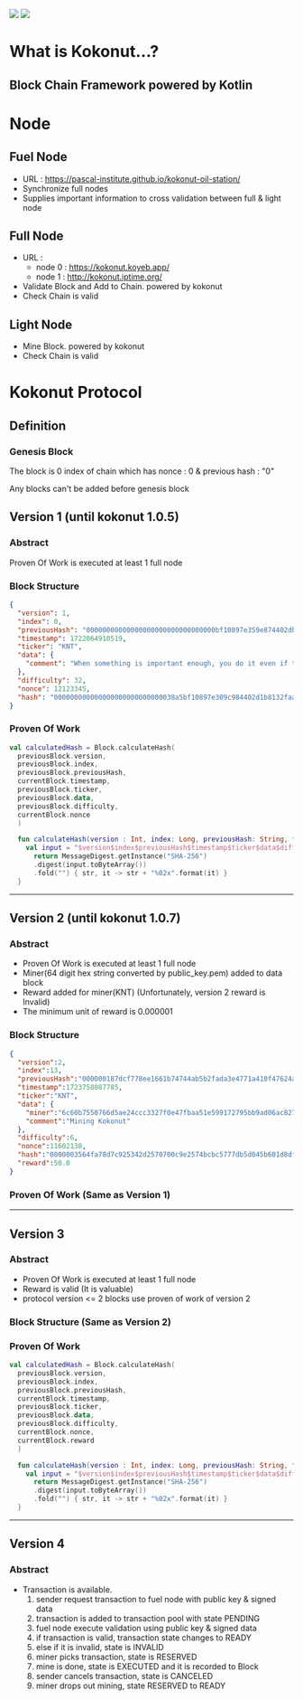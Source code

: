 [![](https://jitpack.io/v/Pascal-Institute/kokonut.svg)](https://jitpack.io/#Pascal-Institute/kokonut)
[![](https://jitpack.io/v/Pascal-Institute/kokonut/month.svg)](https://jitpack.io/#Pascal-Institute/kokonut)

# What is Kokonut...?

## Block Chain Framework powered by Kotlin

# Node

## Fuel Node

- URL : https://pascal-institute.github.io/kokonut-oil-station/
- Synchronize full nodes
- Supplies important information to cross validation between full & light node

## Full Node

- URL :
  - node 0 : https://kokonut.koyeb.app/ 
  - node 1 : http://kokonut.iptime.org/
- Validate Block and Add to Chain. powered by kokonut
- Check Chain is valid

## Light Node

- Mine Block. powered by kokonut
- Check Chain is valid

# Kokonut Protocol 

## Definition

### Genesis Block

The block is 0 index of chain which has nonce : 0 & previous hash : "0"

Any blocks can't be added before genesis block

## Version 1 (until kokonut 1.0.5)

### Abstract

Proven Of Work is executed at least 1 full node

### Block Structure

```json
{
  "version": 1,
  "index": 0,
  "previousHash": "00000000000000000000000000000000bf10897e359e874402dbb8132faaaa",
  "timestamp": 1722064910519,
  "ticker": "KNT",
  "data": {
    "comment": "When something is important enough, you do it even if the odds are not in your favor."
  },
  "difficulty": 32,
  "nonce": 12123345,
  "hash": "000000000000000000000000000038a5bf10897e309c984402d1b8132faaaa"
}
```

### Proven Of Work

```kotlin
val calculatedHash = Block.calculateHash(
  previousBlock.version,
  previousBlock.index,
  previousBlock.previousHash,
  currentBlock.timestamp,
  previousBlock.ticker,
  previousBlock.data,
  previousBlock.difficulty,
  currentBlock.nonce
  )

  fun calculateHash(version : Int, index: Long, previousHash: String, timestamp: Long, ticker: String, data: BlockData, difficulty: Int, nonce : Long): String {
    val input = "$version$index$previousHash$timestamp$ticker$data$difficulty$nonce"
      return MessageDigest.getInstance("SHA-256")
      .digest(input.toByteArray())
      .fold("") { str, it -> str + "%02x".format(it) }
  }
```

---

## Version 2 (until kokonut 1.0.7)

### Abstract

- Proven Of Work is executed at least 1 full node
- Miner(64 digit hex string converted by public_key.pem) added to data block
- Reward added for miner(KNT) (Unfortunately, version 2 reward is Invalid)
- The minimum unit of reward is 0.000001

### Block Structure

```json
{
  "version":2,
  "index":13,
  "previousHash":"000000187dcf778ee1661b74744ab5b2fada3e4771a410f47624a2de63a4b60e",
  "timestamp":1723758087785,
  "ticker":"KNT",
  "data": {
    "miner":"6c60b7550766d5ae24ccc3327f0e47fbaa51e599172795bb9ad06ac82784a92d",
    "comment":"Mining Kokonut"
  },
  "difficulty":6,
  "nonce":11602138,
  "hash":"0000003564fa78d7c925342d2570700c9e2574bcbc5777db5d045b601d8dfe9a",
  "reward":50.0
}
```

### Proven Of Work (Same as Version 1)

---

## Version 3

### Abstract

- Proven Of Work is executed at least 1 full node
- Reward is valid (It is valuable)
- protocol version <= 2 blocks use proven of work of version 2 

### Block Structure (Same as Version 2)

### Proven Of Work

```kotlin
val calculatedHash = Block.calculateHash(
  previousBlock.version,
  previousBlock.index,
  previousBlock.previousHash,
  currentBlock.timestamp,
  previousBlock.ticker,
  previousBlock.data,
  previousBlock.difficulty,
  currentBlock.nonce,
  currentBlock.reward  
  )

  fun calculateHash(version : Int, index: Long, previousHash: String, timestamp: Long, ticker: String, data: BlockData, difficulty: Int, nonce : Long, reward : Double): String {
    val input = "$version$index$previousHash$timestamp$ticker$data$difficulty$nonce$reward"
      return MessageDigest.getInstance("SHA-256")
      .digest(input.toByteArray())
      .fold("") { str, it -> str + "%02x".format(it) }
  }
```

---

## Version 4

### Abstract

- Transaction is available.
  1. sender request transaction to fuel node with public key & signed data
  2. transaction is added to transaction pool with state PENDING
  3. fuel node execute validation using public key & signed data
  4. if transaction is valid, transaction state changes to READY
  5. else if it is invalid, state is INVALID
  6. miner picks transaction, state is RESERVED
  7. mine is done, state is EXECUTED and it is recorded to Block
  8. sender cancels transaction, state is CANCELED
  9. miner drops out mining, state RESERVED to READY
  
